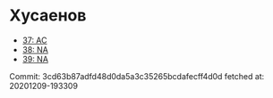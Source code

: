 # Хусаенов
- [37: AC](37.md)
- [38: NA](38.md)
- [39: NA](39.md)

Commit: 3cd63b87adfd48d0da5a3c35265bcdafecff4d0d
 fetched at: 20201209-193309
